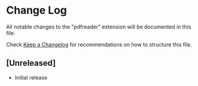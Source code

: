 # Change Log

All notable changes to the "pdfreader" extension will be documented in this file.

Check [Keep a Changelog](http://keepachangelog.com/) for recommendations on how to structure this file.

## [Unreleased]

- Initial release